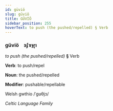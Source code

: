 ```yaml
---
id: güviö
slug: güviö
title: GÜVİÖ
sidebar_position: 255
hoverText: to push (the pushed/repelled) § Verb
---
```


### güviö&emsp;<span kind="abugida">ꜿʄɤɟɽı</span>

*to push (the pushed/repelled)* **§** Verb

**Verb**: to push/repel

**Noun**: the pushed/repelled

**Modifier**: pushable/repellable

Welsh gwthio /ˈɡʊθjɔ/

*Celtic Language Family*